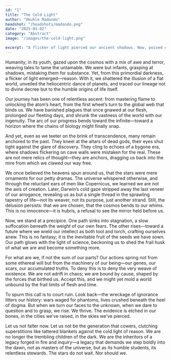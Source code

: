 ```yaml
---
id: "1"
title: "The Cold Light"
author: "Okuhle Madondo"
headshot: "/headshots/madondo.png"
date: "2025-03-02"
category: "Abstract"
image: "/images/the-cold-light.png"

excerpt: "A flicker of light pierced our ancient shadows. Now, poised on an unseen edge, humanity faces a veiled choice—ascend or fade. The stars hold their silence."
---
```


Humanity, in its youth, gazed upon the cosmos with a mix of awe and terror, weaving tales to tame the untamable. We were but infants, grasping at shadows, mistaking them for substance. Yet, from this primordial darkness, a flicker of light emerged—reason. With it, we shattered the illusion of a flat world, unveiled the heliocentric dance of planets, and traced our lineage not to divine decree but to the humble origins of life itself. 


Our journey has been one of relentless ascent: from mastering flame to unlocking the atom’s heart, from the first wheel’s turn to the global web that binds us. We have banished plagues that once gnawed at our flesh, prolonged our fleeting days, and shrunk the vastness of the world with our ingenuity. The arc of our progress bends toward the infinite—toward a horizon where the chains of biology might finally snap.


And yet, even as we teeter on the brink of transcendence, many remain anchored to the past. They kneel at the altars of dead gods, their eyes shut tight against the glare of discovery. They cling to echoes of a bygone era, where shadows flickering on cave walls were mistaken for the real. These are not mere relics of thought—they are anchors, dragging us back into the mire from which we clawed our way free.

We once believed the heavens spun around us, that the stars were mere ornaments for our petty dramas. The universe whispered otherwise, and through the reluctant ears of men like Copernicus, we learned we are not the axis of creation. Later, Darwin’s cold gaze stripped away the last veneer of our arrogance, revealing us as but a single thread in the sprawling tapestry of life—not its weaver, not its purpose, just another strand. Still, the delusion persists: that we are chosen, that the cosmos bends to our whims. This is no innocence—it is hubris, a refusal to see the mirror held before us.

Now, we stand at a precipice. One path sinks into stagnation, a slow suffocation beneath the weight of our own fears. The other rises—toward a future where we wield our intellect as both tool and torch, crafting ourselves anew. This is no fantasy; it is the inevitable fruit of the seeds we have sown. Our path glows with the light of science, beckoning us to shed the frail husk of what we are and become something more.

For what are we, if not the sum of our parts? Our actions spring not from some ethereal will but from the machinery of our being—our genes, our scars, our accumulated truths. To deny this is to deny the very weave of existence. We are not adrift in chaos; we are bound by cause, shaped by the forces that birthed us. Accept this, and we might yet mold a world unbound by the frail limits of flesh and time.

To spurn this call is to court ruin. Look back—the wreckage of ignorance litters our history: wars waged for phantoms, lives crushed beneath the heel of dogma. But when we turn our faces to the unknown, when we dare to question and to grasp, we rise. We thrive. The evidence is etched in our bones, in the cities we’ve raised, in the skies we’ve pierced.

Let us not falter now. Let us not be the generation that cowers, clutching superstitions like tattered blankets against the cold light of reason. We are no longer the trembling children of the dark. We are the inheritors of a legacy forged in fire and inquiry—a legacy that demands we step boldly into the dawn, not as masters of the universe, but as its humble students, its relentless stewards. The stars do not wait. Nor should we.